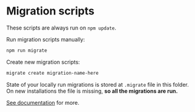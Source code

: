 # Migration scripts

These scripts are always run on `npm update`.

Run migration scripts manually:
```bash
npm run migrate
```

Create new migration scripts:
```bash
migrate create migration-name-here
```

State of your locally run migrations is stored at `.migrate` file in this folder.
On new installations the file is missing, **so all the migrations are run.**

[See documentation](https://www.npmjs.com/package/migrate) for more.
